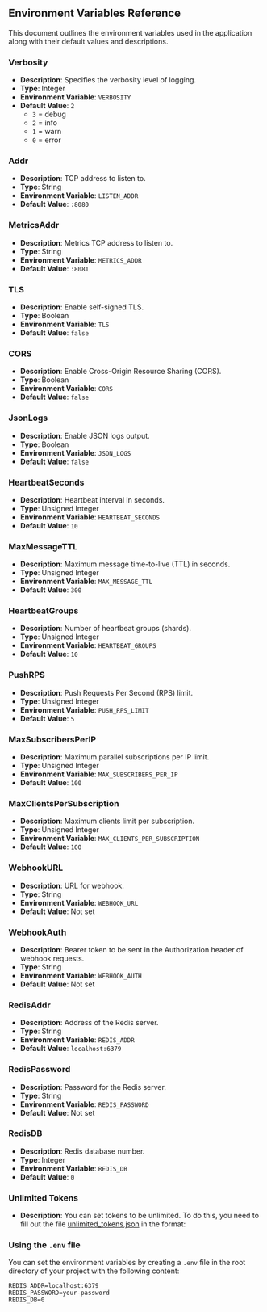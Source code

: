 ## Environment Variables Reference

This document outlines the environment variables used in the application along with their default values and descriptions.

### Verbosity
- **Description**: Specifies the verbosity level of logging.
- **Type**: Integer
- **Environment Variable**: `VERBOSITY`
- **Default Value**: `2`
  - `3` = debug
  - `2` = info
  - `1` = warn
  - `0` = error

### Addr
- **Description**: TCP address to listen to.
- **Type**: String
- **Environment Variable**: `LISTEN_ADDR`
- **Default Value**: `:8080`

### MetricsAddr
- **Description**: Metrics TCP address to listen to.
- **Type**: String
- **Environment Variable**: `METRICS_ADDR`
- **Default Value**: `:8081`

### TLS
- **Description**: Enable self-signed TLS.
- **Type**: Boolean
- **Environment Variable**: `TLS`
- **Default Value**: `false`

### CORS
- **Description**: Enable Cross-Origin Resource Sharing (CORS).
- **Type**: Boolean
- **Environment Variable**: `CORS`
- **Default Value**: `false`

### JsonLogs
- **Description**: Enable JSON logs output.
- **Type**: Boolean
- **Environment Variable**: `JSON_LOGS`
- **Default Value**: `false`

### HeartbeatSeconds
- **Description**: Heartbeat interval in seconds.
- **Type**: Unsigned Integer
- **Environment Variable**: `HEARTBEAT_SECONDS`
- **Default Value**: `10`

### MaxMessageTTL
- **Description**: Maximum message time-to-live (TTL) in seconds.
- **Type**: Unsigned Integer
- **Environment Variable**: `MAX_MESSAGE_TTL`
- **Default Value**: `300`

### HeartbeatGroups
- **Description**: Number of heartbeat groups (shards).
- **Type**: Unsigned Integer
- **Environment Variable**: `HEARTBEAT_GROUPS`
- **Default Value**: `10`

### PushRPS
- **Description**: Push Requests Per Second (RPS) limit.
- **Type**: Unsigned Integer
- **Environment Variable**: `PUSH_RPS_LIMIT`
- **Default Value**: `5`

### MaxSubscribersPerIP
- **Description**: Maximum parallel subscriptions per IP limit.
- **Type**: Unsigned Integer
- **Environment Variable**: `MAX_SUBSCRIBERS_PER_IP`
- **Default Value**: `100`

### MaxClientsPerSubscription
- **Description**: Maximum clients limit per subscription.
- **Type**: Unsigned Integer
- **Environment Variable**: `MAX_CLIENTS_PER_SUBSCRIPTION`
- **Default Value**: `100`

### WebhookURL
- **Description**: URL for webhook.
- **Type**: String
- **Environment Variable**: `WEBHOOK_URL`
- **Default Value**: Not set

### WebhookAuth
- **Description**: Bearer token to be sent in the Authorization header of webhook requests.
- **Type**: String
- **Environment Variable**: `WEBHOOK_AUTH`
- **Default Value**: Not set

### RedisAddr
- **Description**: Address of the Redis server.
- **Type**: String
- **Environment Variable**: `REDIS_ADDR`
- **Default Value**: `localhost:6379`

### RedisPassword
- **Description**: Password for the Redis server.
- **Type**: String
- **Environment Variable**: `REDIS_PASSWORD`
- **Default Value**: Not set

### RedisDB
- **Description**: Redis database number.
- **Type**: Integer
- **Environment Variable**: `REDIS_DB`
- **Default Value**: `0`

### Unlimited Tokens
- **Description**: You can set tokens to be unlimited. To do this, you need to fill out the file [unlimited_tokens.json](unlimited_tokens.json) in the format:

### Using the `.env` file
You can set the environment variables by creating a `.env` file in the root directory of your project with the following content:

```plaintext
REDIS_ADDR=localhost:6379
REDIS_PASSWORD=your-password
REDIS_DB=0